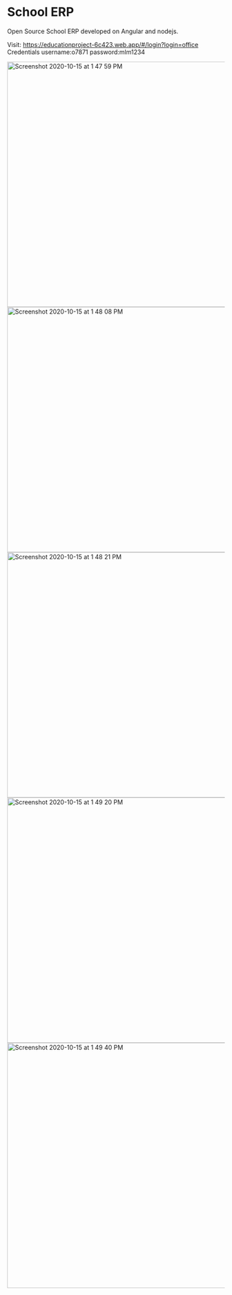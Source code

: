  <h1>School ERP</h1>
     Open Source School ERP developed on Angular and nodejs.
 
Visit: https://educationproject-6c423.web.app/#/login?login=office
Credentials username:o7871
            password:mlm1234



<img width="567" alt="Screenshot 2020-10-15 at 1 47 59 PM" src="https://user-images.githubusercontent.com/26293007/96097234-579f6000-0eee-11eb-8d5e-ea444396224a.png">
<img width="567" alt="Screenshot 2020-10-15 at 1 48 08 PM" src="https://user-images.githubusercontent.com/26293007/96097430-8e757600-0eee-11eb-80d5-c418e05fbaae.png">
<img width="567" alt="Screenshot 2020-10-15 at 1 48 21 PM" src="https://user-images.githubusercontent.com/26293007/96097513-ac42db00-0eee-11eb-8f1c-444c7064f163.png">
<img width="567" alt="Screenshot 2020-10-15 at 1 49 20 PM" src="https://user-images.githubusercontent.com/26293007/96097520-ae0c9e80-0eee-11eb-8d5c-d2b5efa615c7.png">
<img width="567" alt="Screenshot 2020-10-15 at 1 49 40 PM" src="https://user-images.githubusercontent.com/26293007/96097526-b06ef880-0eee-11eb-8367-b67fc2424d25.png">
